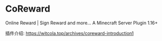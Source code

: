# CoReward
Online Reward | Sign Reward and more... A Minecraft Server Plugin 1.16+

插件介绍: https://witcola.top/archives/coreward-introduction1
